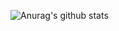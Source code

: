![Anurag's github stats](https://github-readme-stats.vercel.app/api?username=Choicc&show_icons=true&theme=vue-dark)
